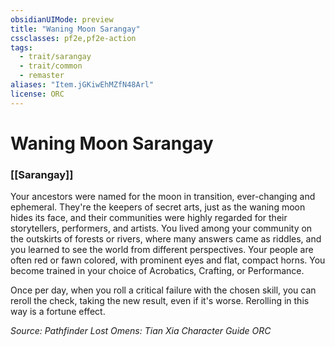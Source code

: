 ```yaml
---
obsidianUIMode: preview
title: "Waning Moon Sarangay"
cssclasses: pf2e,pf2e-action
tags:
  - trait/sarangay
  - trait/common
  - remaster
aliases: "Item.jGKiwEhMZfN48Arl"
license: ORC
---
```

# Waning Moon Sarangay

### [[Sarangay]]






Your ancestors were named for the moon in transition, ever-changing and ephemeral. They're the keepers of secret arts, just as the waning moon hides its face, and their communities were highly regarded for their storytellers, performers, and artists. You lived among your community on the outskirts of forests or rivers, where many answers came as riddles, and you learned to see the world from different perspectives. Your people are often red or fawn colored, with prominent eyes and flat, compact horns. You become trained in your choice of Acrobatics, Crafting, or Performance.

Once per day, when you roll a critical failure with the chosen skill, you can reroll the check, taking the new result, even if it's worse. Rerolling in this way is a fortune effect.

*Source: Pathfinder Lost Omens: Tian Xia Character Guide*
*ORC*